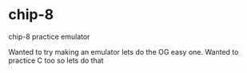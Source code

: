 # chip-8
chip-8 practice emulator

Wanted to try making an emulator lets do the OG easy one. 
Wanted to practice C too so lets do that
